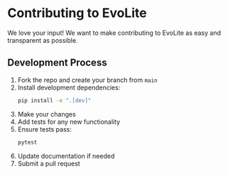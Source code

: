 # Contributing to EvoLite

We love your input! We want to make contributing to EvoLite as easy and transparent as possible.

## Development Process

1. Fork the repo and create your branch from `main`
2. Install development dependencies:
   ```bash
   pip install -e ".[dev]"
   ```
3. Make your changes
4. Add tests for any new functionality
5. Ensure tests pass:
   ```bash
   pytest
   ```
6. Update documentation if needed
7. Submit a pull request
